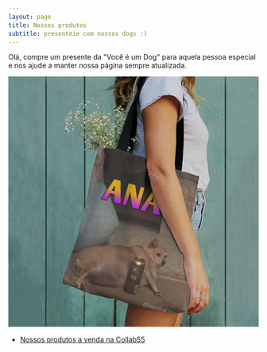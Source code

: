 ```yaml
---
layout: page
title: Nossos produtos
subtitle: presenteie com nossos dogs :)
---
```


Olá, compre um presente da "Você é um Dog" para aquela pessoa especial e nos ajude a manter nossa página sempre atualizada.

[![Compre nossos produtos a venda na Collab55](/assets/img/produtos.png)](https://www.colab55.com/@vceumdog)

- [Nossos produtos a venda na Collab55](https://www.colab55.com/@vceumdog)
